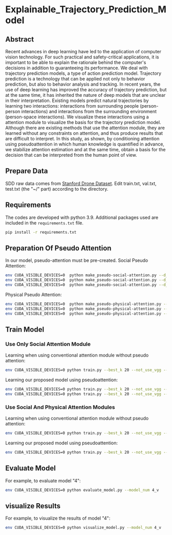 # Explainable_Trajectory_Prediction_Model

## Abstract
Recent advances in deep learning have led to the application of computer vision technology. For such practical and safety-critical applications, it is important to be able to explain the rationale behind the computer's decisions in addition to guaranteeing its performance. We deal with trajectory prediction models, a type of action prediction model. Trajectory prediction is a technology that can be applied not only to behavior prediction, but also to behavior analysis and tracking. In recent years, the use of deep learning has improved the accuracy of trajectory prediction, but at the same time, it has inherited the nature of deep models that are unclear in their interpretation. Existing models predict natural trajectories by learning two interactions: interactions from surrounding people (person-person interactions) and interactions from the surrounding environment (person-space interactions). We visualize these interactions using a attention module to visualize the basis for the trajectory prediction model. Although there are existing methods that use the attention module, they are learned without any constraints on attention, and thus produce results that are difficult to interpret. In this study, as shown, by conditioning attention using pseudoattention in which human knowledge is quantified in advance, we stabilize attention estimation and at the same time, obtain a basis for the decision that can be interpreted from the human point of view.

## Prepare Data
SDD raw data comes from [Stanford Drone Dataset](https://cvgl.stanford.edu/projects/uav_data/).
Edit train.txt, val.txt, test.txt (the "~/" part) according to the directory. 

## Requirements
The codes are developed with python 3.9.
Additional packages used are included in the `requirements.txt` file.

```bash
pip install -r requirements.txt
```

## Preparation Of Pseudo Attention
In our model, pseudo-attention must be pre-created.
Social Pseudo Attention:
```bash
env CUDA_VISIBLE_DEVICES=0  python make_pseudo-social-attention.py --d_type train --save
env CUDA_VISIBLE_DEVICES=0  python make_pseudo-social-attention.py --d_type test --save
env CUDA_VISIBLE_DEVICES=0  python make_pseudo-social-attention.py --d_type val --save
```
Physical Pseudo Attention:
```bash
env CUDA_VISIBLE_DEVICES=0  python make_pseudo-physical-attention.py --d_type train --save
env CUDA_VISIBLE_DEVICES=0  python make_pseudo-physical-attention.py --d_type test --save
env CUDA_VISIBLE_DEVICES=0  python make_pseudo-physical-attention.py --d_type val --save
```

## Train Model

### Use Only Social Attention Module

Learning when using conventional attention module without pseudo attention:
```bash
env CUDA_VISIBLE_DEVICES=0 python train.py --best_k 20 --not_use_vgg --num_epochs 300 --ge_type traj_rel --gd_type traj_rel --batch_size 32 --l2_loss_type traj_rel --g_learning_rate 0.005 --d_learning_rate 0.005 --checkpoint_num 0 --encoder_h_dim_g 32 --physical_attention_dim 0 --social_attention_type self_attention --social_attention_dim 32  --decoder_h_dim 32 --social_pos_embed --noise_dim 8 --concat_state
```
Learning our proposed model using pseudoattention:
```bash
env CUDA_VISIBLE_DEVICES=0 python train.py --best_k 20 --not_use_vgg --num_epochs 300 --ge_type traj_rel --gd_type traj_rel --batch_size 32 --l2_loss_type traj_rel --g_learning_rate 0.005 --d_learning_rate 0.005  --d_loss_type bce --checkpoint_num 1 --encoder_h_dim_g 32 --physical_attention_dim 0  --social_attention_type prior --social_attention_dim 32  --decoder_h_dim 32 --social_pos_embed  --noise_dim 8 --concat_state --so_prior_type original --social_tempreture 0.25
env CUDA_VISIBLE_DEVICES=0 python train.py --best_k 20 --not_use_vgg --num_epochs 300 --ge_type traj_rel --gd_type traj_rel --batch_size 32 --l2_loss_type traj_rel --g_learning_rate 0.005 --d_learning_rate 0.005  --d_loss_type bce --checkpoint_num 2 --encoder_h_dim_g 32 --physical_attention_dim 0  --social_attention_type prior --social_attention_dim 32  --decoder_h_dim 32 --social_pos_embed  --noise_dim 8 --concat_state --so_prior_type mul --social_tempreture 0.25
```

### Use Social And Physical Attention Modules
Learning when using conventional attention module without pseudo attention:
```bash
env CUDA_VISIBLE_DEVICES=0 python train.py --best_k 20 --not_use_vgg --num_epochs 300 --ge_type traj_rel --gd_type traj_rel --batch_size 4 --l2_loss_type traj_rel --g_learning_rate 0.005 --d_learning_rate 0.005  --d_loss_type bce --checkpoint_num 3 --encoder_h_dim_g 32 --physical_attention_dim 32  --physical_attention_type one_head_attention --social_attention_type prior --social_attention_dim 32  --decoder_h_dim 64 --social_pos_embed  --physical_pos_embed --noise_dim 8 --concat_state --social_tempreture 0.25  --so_prior_type mul 
```
Learning our proposed model using pseudoattention:
```bash
env CUDA_VISIBLE_DEVICES=0 python train.py --best_k 20 --not_use_vgg --num_epochs 300 --ge_type traj_rel --gd_type traj_rel --batch_size 4 --l2_loss_type traj_rel --g_learning_rate 0.005 --d_learning_rate 0.005  --d_loss_type bce --checkpoint_num 4 --encoder_h_dim_g 32 --physical_attention_dim 32  --physical_attention_type prior --social_attention_type prior --social_attention_dim 32  --decoder_h_dim 64 --social_pos_embed  --physical_pos_embed --noise_dim 8 --concat_state --ph_prior_type nottraj_add --social_tempreture 0.25  --so_prior_type mul
```

## Evaluate Model
For example, to evaluate model "4":
```bash
env CUDA_VISIBLE_DEVICES=0 python evaluate_model.py --model_num 4_v
```

## visualize Results
For example, to visualize the results of model "4":
```bash
env CUDA_VISIBLE_DEVICES=0 python visualize_model.py --model_num 4_v
```